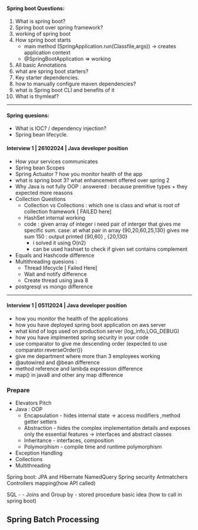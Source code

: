 #### Spring boot Questions: 

1. What is spring boot?
2. Spring boot over spring framework?
3. working of spring boot
4. How spring boot starts 
    - main method (SpringApplication.run(Classfile,args)) -> creates application context
    - @SpringBootApplication => working
5. All basic Annotations 
6. what are spring boot starters?
7. Key starter dependencies.
8. how to manually configure maven dependencies?
9. what is Spring boot CLI and benefits of it
10. What is thymleaf?
---
#### Spring quesions:
- What is IOC? / dependency injection?
- Spring bean lifecycle.


#### **Interview 1 | 26102024 | Java developer position** 
- How your services communicates
- Spring bean Scopes
- Spring Actuator ? how you monitor health of the app
- what is spring boot 3? what enhancement offered over spring 2
- Why Java is not fully OOP : answered :  because premitive types + they expected more reasons
- Collection Questions
    - Collection vs Collections : which one is class and what is root of collection framework [ FAILED here]
    - HashSet internal working 
    - code : given array of integer i need pair of interger that gives me specific sum. 
    case: at what pair in array {90,20,60,25,130} gives me sum 150 : output printed {90,60}  , {20,130} 
        - i solved it using O(n2) 
        - can be used hashset to check if given set contains complement
-  Equals and Hashcode difference 
- Multithreading quesions :
    - Thread lifecycle [ Failed Here]
    - Wait and notify difference
    - Create thread using java 8 
- postgresql vs mongo difference

---
#### **Interview 1 | 05112024 | Java developer position** 
- how you monitor the health of the applications
- how you have deployed spring boot application on aws server
- what kind of logs used on production server (log_info,LOG_DEBUG)
- how you have implmented spring security in your code
- use comparator to give me descending order (expected to use comparator.reverseOrder())
- give me department where more than 3 employees working
- @autowired and @bean difference
- method reference and lambda expression difference
- map() in java8 and other any map difference


### Prepare
- Elevators Pitch
- Java : 
    OOP 
     - Encapsulation - hides internal state -> access modifiers ,method getter setters
     - Abstraction -  hides the complex implementation details and exposes only the essential features -> interfaces and abstract classes
     - Inheritance - interfaces, composition
     - Polymorphism - compile time and runtime polymorphism
-  Exception Handling
-  Collections 
-  Multithreading
      

Spring boot:
    JPA and Hibernate
    NamedQuery
    Spring security Antmatchers
    Controllers mapping(how API called)

SQL - 
    - Joins and Group by 
    - stored procedure basic idea (how to call in spring boot)

Spring Batch Processing
-------------------------------------